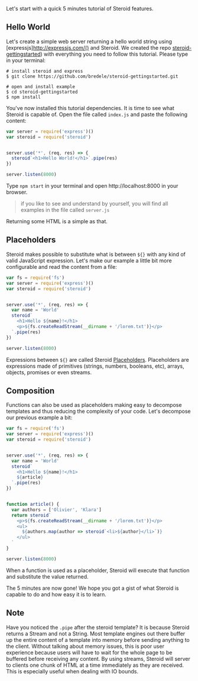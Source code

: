 Let's start with a quick 5 minutes tutorial of Steroid features.

## Hello World

Let's create a simple web server returning a hello world string using [expressjs]http://expressjs.com/() and Steroid. We created the repo [steroid-gettingstarted](https://github.com/bredele/steroid-gettingstarted)) with everything you need to follow this tutorial. Please type in your terminal:

```shell
# install steroid and express
$ git clone https://github.com/bredele/steroid-gettingstarted.git

# open and install example
$ cd steroid-gettingstarted
$ npm install
```

You've now installed this tutorial dependencies. It is time to see what Steroid is capable of. Open the file called `index.js` and paste the following content:


```js
var server = require('express')()
var steroid = require('steroid')


server.use('*', (req, res) => {
  steroid`<h1>Hello World!</h1>`.pipe(res)
})

server.listen(8000)
```

Type `npm start` in your terminal and open http://localhost:8000 in your browser.

  > if you like to see and understand by yourself, you will find all examples in the file called `server.js`


Returning some HTML is a simple as that.

## Placeholders

Steroid makes possible to substitute what is between `${}` with any kind of valid JavaScript expression. Let's make our example a little bit more configurable and read the content from a file:


```js
var fs = require('fs')
var server = require('express')()
var steroid = require('steroid')


server.use('*', (req, res) => {
  var name = 'World'
  steroid`
    <h1>Hello ${name}!</h1>
    <p>${fs.createReadStream(__dirname + '/lorem.txt')}</p>
  `.pipe(res)
})

server.listen(8000)
```

Expressions between `${}` are called Steroid [Placeholders](/docs/placeholders). Placeholders are expressions made of primitives (strings, numbers, booleans, etc), arrays, objects, promises or even streams.

## Composition

Functions can also be used as placeholders making easy to decompose templates and thus reducing the complexity of your code. Let's decompose our previous example a bit:

```js
var fs = require('fs')
var server = require('express')()
var steroid = require('steroid')


server.use('*', (req, res) => {
  var name = 'World'
  steroid`
    <h1>Hello ${name}!</h1>
    ${article}
  `.pipe(res)
})


function article() {
  var authors = ['Olivier', 'Klara']
  return steroid`
    <p>${fs.createReadStream(__dirname + '/lorem.txt')}</p>
    <ul>
      ${authors.map(author => steroid`<li>${author}</li>`)}
    </ul>
  `
}

server.listen(8000)
```

When a function is used as a placeholder, Steroid will execute that function and substitute the value returned.

The 5 minutes are now gone! We hope you got a gist of what Steroid is capable to do and how easy it is to learn.

## Note

Have you noticed the `.pipe` after the steroid template? It is because Steroid returns a Stream and not a String. Most template engines out there buffer up the entire content of a template into memory before sending anything to the client. Without talking about memory issues, this is poor user experience because users will have to wait for the whole page to be buffered before receiving any content. By using streams, Steroid will server to clients one chunk of HTML at a time immediately as they are received. This is especially useful when dealing with IO bounds.
